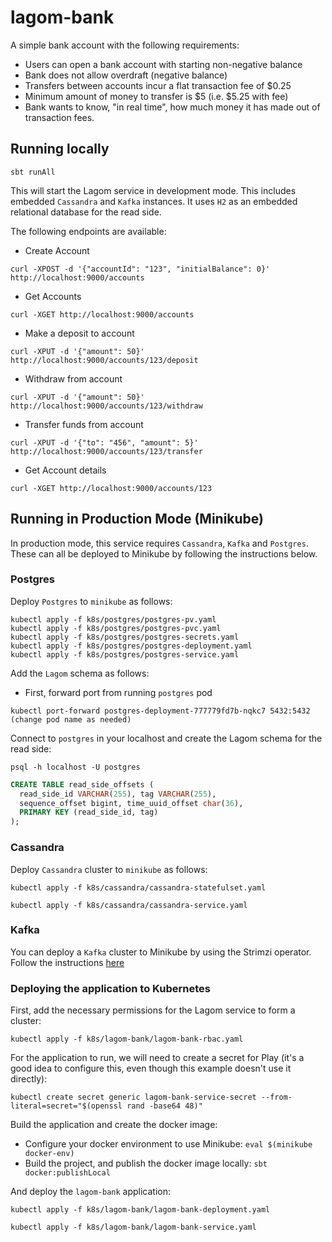 # lagom-bank

A simple bank account with the following requirements: 

- Users can open a bank account with starting non-negative balance
- Bank does not allow overdraft (negative balance)
- Transfers between accounts incur a flat transaction fee of $0.25
- Minimum amount of money to transfer is $5 (i.e. $5.25 with fee)
- Bank wants to know, "in real time", how much money it has made out of transaction fees. 

## Running locally

```shell
sbt runAll
```
This will start the Lagom service in development mode. This includes embedded `Cassandra` and `Kafka` instances. It uses `H2` as an embedded relational database for the read side.

The following endpoints are available:

* Create Account

`curl -XPOST -d '{"accountId": "123", "initialBalance": 0}' http://localhost:9000/accounts`

* Get Accounts

`curl -XGET http://localhost:9000/accounts`

* Make a deposit to account

`curl -XPUT -d '{"amount": 50}' http://localhost:9000/accounts/123/deposit`

* Withdraw from account

`curl -XPUT -d '{"amount": 50}' http://localhost:9000/accounts/123/withdraw`

* Transfer funds from account

`curl -XPUT -d '{"to": "456", "amount": 5}' http://localhost:9000/accounts/123/transfer`

* Get Account details

`curl -XGET http://localhost:9000/accounts/123`


## Running in Production Mode (Minikube)

In production mode, this service requires `Cassandra`, `Kafka` and `Postgres`. These can all be deployed to Minikube by following the instructions below. 

### Postgres

Deploy `Postgres` to `minikube` as follows: 

```shell
kubectl apply -f k8s/postgres/postgres-pv.yaml
kubectl apply -f k8s/postgres/postgres-pvc.yaml
kubectl apply -f k8s/postgres/postgres-secrets.yaml
kubectl apply -f k8s/postgres/postgres-deployment.yaml
kubectl apply -f k8s/postgres/postgres-service.yaml
```

Add the `Lagom` schema as follows:

- First, forward port from running `postgres` pod

```shell
kubectl port-forward postgres-deployment-777779fd7b-nqkc7 5432:5432 (change pod name as needed)
```

Connect to `postgres` in your localhost and create the Lagom schema for the read side:

```shell
psql -h localhost -U postgres
```

```sql
CREATE TABLE read_side_offsets (
  read_side_id VARCHAR(255), tag VARCHAR(255),
  sequence_offset bigint, time_uuid_offset char(36),
  PRIMARY KEY (read_side_id, tag)
);
```

### Cassandra

Deploy `Cassandra` cluster to `minikube` as follows: 

`kubectl apply -f k8s/cassandra/cassandra-statefulset.yaml`

`kubectl apply -f k8s/cassandra/cassandra-service.yaml`

### Kafka

You can deploy a `Kafka` cluster to Minikube by using the Strimzi operator. Follow the instructions [here](https://strimzi.io/quickstarts/minikube/)

### Deploying the application to Kubernetes

First, add the necessary permissions for the Lagom service to form a cluster:

`kubectl apply -f k8s/lagom-bank/lagom-bank-rbac.yaml`

For the application to run, we will need to create a secret for Play (it's a good idea to configure this, even though this example doesn't use it directly):

`kubectl create secret generic lagom-bank-service-secret --from-literal=secret="$(openssl rand -base64 48)"`

Build the application and create the docker image:

* Configure your docker environment to use Minikube: `eval $(minikube docker-env)`
* Build the project, and publish the docker image locally: `sbt docker:publishLocal` 

And deploy the `lagom-bank` application:

`kubectl apply -f k8s/lagom-bank/lagom-bank-deployment.yaml`

`kubectl apply -f k8s/lagom-bank/lagom-bank-service.yaml`

